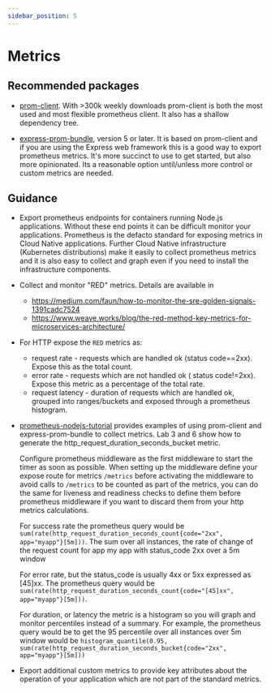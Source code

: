 ```yaml
---
sidebar_position: 5
---
```



# Metrics

## Recommended packages

- [prom-client](https://www.npmjs.com/package/prom-client). With >300k weekly downloads
  prom-client is both the most used and most flexible prometheus client. It also has
  a shallow dependency tree.

- [express-prom-bundle](https://www.npmjs.com/package/express-prom-bundle), version 5
  or later. It is based on prom-client and if you are using the Express web
  framework this is a good way to export prometheus metrics. It's more succinct
  to use to get started, but also more opinionated. Its a reasonable option
  until/unless more control or custom metrics are needed.

## Guidance

- Export prometheus endpoints for containers running Node.js applications. Without
  these end points it can be difficult monitor your applications. Prometheus is
  the defacto standard for exposing metrics in Cloud Native applications. Further
  Cloud Native infrastructure (Kubernetes distributions) make it easily to collect
  prometheus metrics and it is also easy to collect and graph even if you need
  to install the infrastructure components.

- Collect and monitor "RED" metrics. Details are available in

  - https://medium.com/faun/how-to-monitor-the-sre-golden-signals-1391cadc7524
  - https://www.weave.works/blog/the-red-method-key-metrics-for-microservices-architecture/

- For HTTP expose the `RED` metrics as:

  - request rate - requests which are handled ok (status code==2xx). Expose this as the total
    count.
  - error rate - requests which are not handled ok ( status code!=2xx). Expose this metric
    as a percentage of the total rate.
  - request latency - duration of requests which are handled ok, grouped into ranges/buckets and
    exposed through a prometheus histogram.

- [prometheus-nodejs-tutorial](https://github.com/csantanapr/prometheus-nodejs-tutorial) provides
  examples of using prom-client and express-prom-bundle to collect metrics. Lab 3 and 6
  show how to generate the http_request_duration_seconds_bucket metric.

  Configure prometheus middleware as the first middleware to start the timer as soon as possible.
  When setting up the middleware define your expose route for metrics `/metrics` before activating the middleware
  to avoid calls to `/metrics` to be counted as part of the metrics, you can do the same for
  liveness and readiness checks to define them before prometheus middleware if you want to discard them from your
  http metrics calculations.

  For success rate the prometheus query would be
  `sum(rate(http_request_duration_seconds_count{code="2xx", app="myapp"}[5m]))`.
  The sum over all instances, the rate of change of the request count for app
  my app with status_code 2xx over a 5m window

  For error rate, but the status_code is usually 4xx or 5xx expressed as [45]xx. The
  prometheus query would be `sum(rate(http_request_duration_seconds_count{code="[45]xx", app="myapp"}[5m]))`.

  For duration, or latency the metric is a histogram so you will graph and
  monitor percentiles instead of a summary. For example, the prometheus query would be
  to get the 95 percentile over all instances over 5m window would be
  `histogram_quantile(0.95, sum(rate(http_request_duration_seconds_bucket{code="2xx", app="myapp"}[5m]))`

- Export additional custom metrics to provide key attributes about the operation of
  your application which are not part of the standard metrics.
